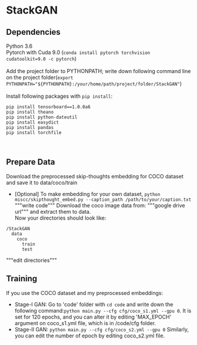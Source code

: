 # StackGAN
## Dependencies<br>
Python 3.6<br>
Pytorch with Cuda 9.0 (```conda install pytorch torchvision cudatoolkit=9.0 -c pytorch```)<br><br>
Add the project folder to PYTHONPATH; write down following command line on the project folder(```export PYTHONPATH="${PYTHONPATH}:/your/home/path/project/folder/StackGAN"```)<br><br>
Install following packages with ```pip install```: 
```
pip install tensorboard==1.0.0a6
pip install theano
pip install python-dateutil
pip install easydict
pip install pandas
pip install torchfile
```
<br>

## Prepare Data
Download the preprocessed skip-thoughts embedding for COCO dataset and save it to data/coco/train<br>
* [Optional] To make embedding for your own dataset, ```python miscc/skipthought_embed.py --caption_path /path/to/your/caption.txt``` <br> """write code"""
Download the coco image data from: """google drive url""" and extract them to data.<br> 
Now your directories should look like: <br>
```
/StackGAN
  data
    coco
      train
      test
``` 
"""edit directories"""
<br>

## Training
If you use the COCO dataset and my preprocessed embeddings: <br>
* Stage-I GAN: Go to 'code' folder with ```cd code``` and write down the following command:```python main.py --cfg cfg/coco_s1.yml --gpu 0```. It is set for 120 epochs, and you can alter it by editing 'MAX_EPOCH' argument on coco_s1.yml file, which is in /code/cfg folder. <br>
* Stage-II GAN: ```python main.py --cfg cfg/coco_s2.yml --gpu 0``` Similarly, you can edit the number of epoch by editing coco_s2.yml file.
<br>

## 
